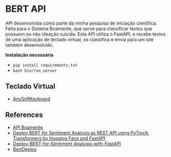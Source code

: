 # BERT API

API desenvolvida como parte da minha pesquisa de iniciação cientifica. 
Feita para o Sistema Boamente, que serve para classificar textos que possuem ou não ideação suicida.
Esta API utiliza o FastAPI, e recebe textos de uma aplicação de teclado virtual, os classifica e envia para um site também desenvolvido.

**Instalação necessária**

* `pip install requirements.txt`
* `bash bin/run_server`

## Teclado Virtual
* [AnySoftKeyboard](https://github.com/RosanaCeline/AnySoftKeyboard)

## References
* [API Boamente](https://github.com/evandro-diniz/API_Boamente/tree/master)
* [Deploy BERT for Sentiment Analysis as REST API using PyTorch, Transformers by Hugging Face and FastAPI](https://curiousily.com/posts/deploy-bert-for-sentiment-analysis-as-rest-api-using-pytorch-transformers-by-hugging-face-and-fastapi/)
* [Deploy-BERT-for-Sentiment-Analysis-with-FastAPI](https://github.com/curiousily/Deploy-BERT-for-Sentiment-Analysis-with-FastAPI)
* [BertDeploy](https://github.com/sshkhr/BERTdeploy)
